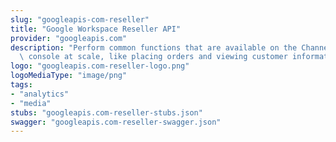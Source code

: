 ```yaml
---
slug: "googleapis-com-reseller"
title: "Google Workspace Reseller API"
provider: "googleapis.com"
description: "Perform common functions that are available on the Channel Services\
  \ console at scale, like placing orders and viewing customer information"
logo: "googleapis.com-reseller-logo.png"
logoMediaType: "image/png"
tags:
- "analytics"
- "media"
stubs: "googleapis.com-reseller-stubs.json"
swagger: "googleapis.com-reseller-swagger.json"
---
```


